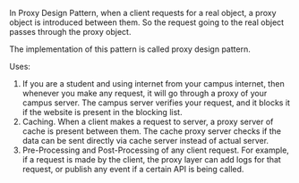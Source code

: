 In Proxy Design Pattern, when a client requests for a real object, a proxy object is introduced between them. So the
request going to the real object passes through the proxy object.

The implementation of this pattern is called proxy design pattern.

Uses:
1. If you are a student and using internet from your campus internet, then whenever you make any request, it will go
through a proxy of your campus server. The campus server verifies your request, and it blocks it if the website is
present in the blocking list.
2. Caching. When a client makes a request to server, a proxy server of cache is present between them. The cache proxy
server checks if the data can be sent directly via cache server instead of actual server.
3. Pre-Processing and Post-Processing of any client request. For example, if a request is made by the client, the proxy
layer can add logs for that request, or publish any event if a certain API is being called. 
